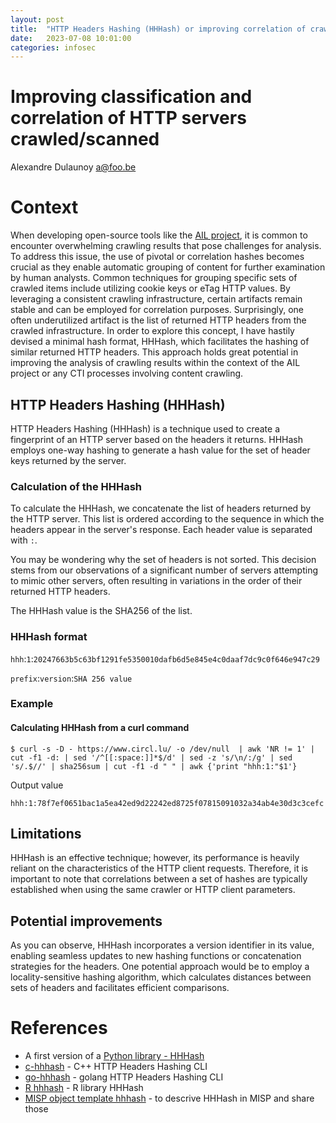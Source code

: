 ```yaml
---
layout: post
title:  "HTTP Headers Hashing (HHHash) or improving correlation of crawled content"
date:   2023-07-08 10:01:00
categories: infosec
---
```


# Improving classification and correlation of HTTP servers crawled/scanned

Alexandre Dulaunoy <a@foo.be>

# Context

When developing open-source tools like the [AIL project](https://www.ail-project.org/), it is common to encounter overwhelming crawling results that pose challenges for analysis. To address this issue, the use of pivotal or correlation hashes becomes crucial as they enable automatic grouping of content for further examination by human analysts. Common techniques for grouping specific sets of crawled items include utilizing cookie keys or eTag HTTP values. By leveraging a consistent crawling infrastructure, certain artifacts remain stable and can be employed for correlation purposes. Surprisingly, one often underutilized artifact is the list of returned HTTP headers from the crawled infrastructure. In order to explore this concept, I have hastily devised a minimal hash format, HHHash, which facilitates the hashing of similar returned HTTP headers. This approach holds great potential in improving the analysis of crawling results within the context of the AIL project or any CTI processes involving content crawling.

## HTTP Headers Hashing (HHHash)

HTTP Headers Hashing (HHHash) is a technique used to create a fingerprint of an HTTP server based on the headers it returns. HHHash employs one-way hashing to generate a hash value for the set of header keys returned by the server.

### Calculation of the HHHash

To calculate the HHHash, we concatenate the list of headers returned by the HTTP server. This list is ordered according to the sequence in which the headers appear in the server's response. Each header value is separated with `:`. 

You may be wondering why the set of headers is not sorted. This decision stems from our observations of a significant number of servers attempting to mimic other servers, often resulting in variations in the order of their returned HTTP headers.

The HHHash value is the SHA256 of the list.

### HHHash format

`hhh`:`1`:`20247663b5c63bf1291fe5350010dafb6d5e845e4c0daaf7dc9c0f646e947c29`

`prefix`:`version`:`SHA 256 value`

### Example

#### Calculating HHHash from a curl command

~~~
$ curl -s -D - https://www.circl.lu/ -o /dev/null  | awk 'NR != 1' | cut -f1 -d: | sed '/^[[:space:]]*$/d' | sed -z 's/\n/:/g' | sed 's/.$//' | sha256sum | cut -f1 -d " " | awk {'print "hhh:1:"$1'}
~~~

Output value
~~~
hhh:1:78f7ef0651bac1a5ea42ed9d22242ed8725f07815091032a34ab4e30d3c3cefc
~~~

## Limitations 

HHHash is an effective technique; however, its performance is heavily reliant on the characteristics of the HTTP client requests. Therefore, it is important to note that correlations between a set of hashes are typically established when using the same crawler or HTTP client parameters.

## Potential improvements

As you can observe, HHHash incorporates a version identifier in its value, enabling seamless updates to new hashing functions or concatenation strategies for the headers. One potential approach would be to employ a locality-sensitive hashing algorithm, which calculates distances between sets of headers and facilitates efficient comparisons.

# References

- A first version of a [Python library - HHHash](https://github.com/adulau/HHHash)
- [c-hhhash](https://github.com/hrbrmstr/c-hhhash) - C++ HTTP Headers Hashing CLI
- [go-hhhash](https://github.com/hrbrmstr/go-hhhash) - golang HTTP Headers Hashing CLI
- [R hhhash](https://github.com/hrbrmstr/hhhash) - R library HHHash
- [MISP object template hhhash](https://www.misp-project.org/objects.html#_hhhash) - to descrive HHHash in MISP and share those

